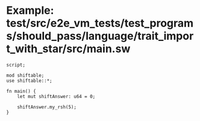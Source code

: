 # Example: test/src/e2e_vm_tests/test_programs/should_pass/language/trait_import_with_star/src/main.sw

```sway
script;

mod shiftable;
use shiftable::*;

fn main() {
    let mut shiftAnswer: u64 = 0;

    shiftAnswer.my_rsh(5);
}

```
